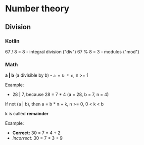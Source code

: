 # Number theory

## Division

### Kotlin

67 / 8 = 8 - integral division ("div")
67 % 8 = 3 - modulos ("mod")

### Math

**a | b** (a divisible by b) - `a = b * n`, n >= 1

Example:

- 28 | 7, because 28 = 7 * 4 (a = 28, b = 7, n = 4)

If not (a | b), then a = b * n + k, n >= 0, 0 < k < b

k is called **remainder**

Example:

- **Correct:** 30 = 7 * 4 + 2
- _Incorrect:_ 30 = 7 * 3 + 9